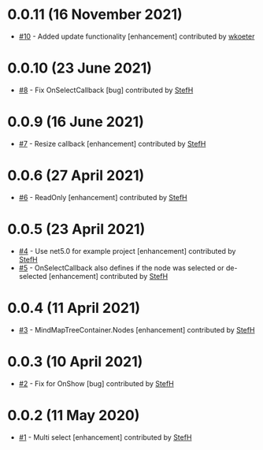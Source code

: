 # 0.0.11 (16 November 2021)
- [#10](https://github.com/StefH/jsMind.Blazor/pull/10) - Added update functionality [enhancement] contributed by [wkoeter](https://github.com/wkoeter)

# 0.0.10 (23 June 2021)
- [#8](https://github.com/StefH/jsMind.Blazor/pull/8) - Fix OnSelectCallback [bug] contributed by [StefH](https://github.com/StefH)

# 0.0.9 (16 June 2021)
- [#7](https://github.com/StefH/jsMind.Blazor/pull/7) - Resize callback [enhancement] contributed by [StefH](https://github.com/StefH)

# 0.0.6 (27 April 2021)
- [#6](https://github.com/StefH/jsMind.Blazor/pull/6) - ReadOnly [enhancement] contributed by [StefH](https://github.com/StefH)

# 0.0.5 (23 April 2021)
- [#4](https://github.com/StefH/jsMind.Blazor/pull/4) - Use net5.0 for example project [enhancement] contributed by [StefH](https://github.com/StefH)
- [#5](https://github.com/StefH/jsMind.Blazor/pull/5) - OnSelectCallback also defines if the node was selected or de-selected [enhancement] contributed by [StefH](https://github.com/StefH)

# 0.0.4 (11 April 2021)
- [#3](https://github.com/StefH/jsMind.Blazor/pull/3) - MindMapTreeContainer.Nodes [enhancement] contributed by [StefH](https://github.com/StefH)

# 0.0.3 (10 April 2021)
- [#2](https://github.com/StefH/jsMind.Blazor/pull/2) - Fix for OnShow [bug] contributed by [StefH](https://github.com/StefH)

# 0.0.2 (11 May 2020)
- [#1](https://github.com/StefH/jsMind.Blazor/pull/1) - Multi select [enhancement] contributed by [StefH](https://github.com/StefH)

